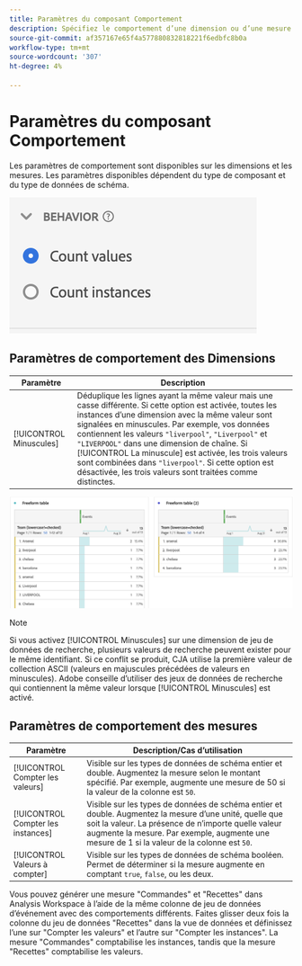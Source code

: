 ```yaml
---
title: Paramètres du composant Comportement
description: Spécifiez le comportement d’une dimension ou d’une mesure dans les rapports.
source-git-commit: af357167e65f4a577880832818221f6edbfc8b0a
workflow-type: tm+mt
source-wordcount: '307'
ht-degree: 4%

---
```



# Paramètres du composant Comportement

Les paramètres de comportement sont disponibles sur les dimensions et les mesures. Les paramètres disponibles dépendent du type de composant et du type de données de schéma.

![Paramètres de comportement](../assets/behavior-settings.png)

## Paramètres de comportement des Dimensions

| Paramètre | Description |
| --- | --- |
| [!UICONTROL Minuscules] | Déduplique les lignes ayant la même valeur mais une casse différente. Si cette option est activée, toutes les instances d’une dimension avec la même valeur sont signalées en minuscules. Par exemple, vos données contiennent les valeurs `"liverpool"`, `"Liverpool"` et `"LIVERPOOL"` dans une dimension de chaîne. Si [!UICONTROL La minuscule] est activée, les trois valeurs sont combinées dans `"liverpool"`. Si cette option est désactivée, les trois valeurs sont traitées comme distinctes. |

![Dimension sensible à la casse](../assets/case-sens-workspace.png)

>[!NOTE]
>
>Si vous activez [!UICONTROL Minuscules] sur une dimension de jeu de données de recherche, plusieurs valeurs de recherche peuvent exister pour le même identifiant. Si ce conflit se produit, CJA utilise la première valeur de collection ASCII (valeurs en majuscules précédées de valeurs en minuscules). Adobe conseille d’utiliser des jeux de données de recherche qui contiennent la même valeur lorsque [!UICONTROL Minuscules] est activé.

## Paramètres de comportement des mesures

| Paramètre | Description/Cas d’utilisation |
| --- | --- |
| [!UICONTROL Compter les valeurs] | Visible sur les types de données de schéma entier et double. Augmentez la mesure selon le montant spécifié. Par exemple, augmente une mesure de 50 si la valeur de la colonne est `50`. |
| [!UICONTROL Compter les instances] | Visible sur les types de données de schéma entier et double. Augmentez la mesure d’une unité, quelle que soit la valeur. La présence de n’importe quelle valeur augmente la mesure. Par exemple, augmente une mesure de 1 si la valeur de la colonne est `50`. |
| [!UICONTROL Valeurs à compter] | Visible sur les types de données de schéma booléen. Permet de déterminer si la mesure augmente en comptant `true`, `false`, ou les deux. |

Vous pouvez générer une mesure &quot;Commandes&quot; et &quot;Recettes&quot; dans Analysis Workspace à l’aide de la même colonne de jeu de données d’événement avec des comportements différents. Faites glisser deux fois la colonne du jeu de données &quot;Recettes&quot; dans la vue de données et définissez l’une sur &quot;Compter les valeurs&quot; et l’autre sur &quot;Compter les instances&quot;. La mesure &quot;Commandes&quot; comptabilise les instances, tandis que la mesure &quot;Recettes&quot; comptabilise les valeurs.
